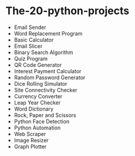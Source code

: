 # The-20-python-projects
- Email Sender
- Word Replacement Program
- Basic Calculator
- Email Slicer
- Binary Search Algorithm
- Quiz Program
- QR Code Generator
- Interest Payment Calculator
- Random Password Generator
- Dice Rolling Simulator
- Site Connectivity Checker
- Currency Converter
- Leap Year Checker
- Word Dictionary
- Rock, Paper and Scissors
- Python Face Detection
- Python Automation
- Web Scraper
- Image Resizer
- Graph Plotter
